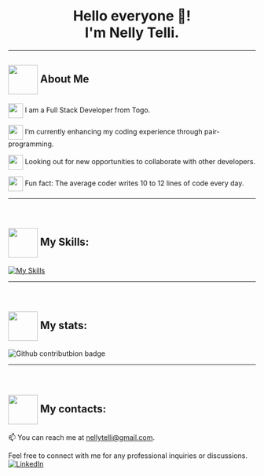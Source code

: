 # <h1 align="center">Hello everyone 👋! <br /> I'm Nelly Telli.</h1>

---

## <img align="center" src="https://media.giphy.com/media/v1.Y2lkPTc5MGI3NjExZmMxYWI2MzZiMmQxZWRhNzA0OWRhODk4OGU0OTZlODJjMGQwYTU0NCZjdD1z/paTz7UZbPfTZFRYnnB/giphy.gif" width="60"> About Me
<p><img align="center" src="https://media.giphy.com/media/v1.Y2lkPTc5MGI3NjExZmMxYWI2MzZiMmQxZWRhNzA0OWRhODk4OGU0OTZlODJjMGQwYTU0NCZjdD1z/UVG0BN8TOMKkPOJS6e/giphy.gif" width="30"> I am a Full Stack Developer from Togo.</p>
<p><img align="center" src="https://media.giphy.com/media/v1.Y2lkPTc5MGI3NjExZmMxYWI2MzZiMmQxZWRhNzA0OWRhODk4OGU0OTZlODJjMGQwYTU0NCZjdD1z/f7Yl50km2i3Mo3oSe6/giphy.gif" width="30"> I’m currently enhancing my coding experience through pair-programming.</p>
<p><img align="center" src="https://media.giphy.com/media/v1.Y2lkPTc5MGI3NjExZmMxYWI2MzZiMmQxZWRhNzA0OWRhODk4OGU0OTZlODJjMGQwYTU0NCZjdD1z/FkdU6Or6txxpPdOsL8/giphy.gif" width="30"> Looking out for new opportunities to collaborate with other developers.</p>
<p><img align="center" src="https://media.giphy.com/media/v1.Y2lkPTc5MGI3NjExZmMxYWI2MzZiMmQxZWRhNzA0OWRhODk4OGU0OTZlODJjMGQwYTU0NCZjdD1z/uproGa8t6xLAeyebCr/giphy.gif" width="30"> Fun fact: The average coder writes 10 to 12 lines of code every day.</p>

---
<br>

## <img align="center" src="https://media.giphy.com/media/v1.Y2lkPTc5MGI3NjExZmMxYWI2MzZiMmQxZWRhNzA0OWRhODk4OGU0OTZlODJjMGQwYTU0NCZjdD1z/VDdh2wgmzsXAc7FCd7/giphy.gif" width="60"> My Skills:


[![My Skills](https://skillicons.dev/icons?i=html,css,sass,bootstrap,tailwindcss,javascript,react,webpack,mysql,ps,&perline=15)](https://skillicons.dev)

---
<br>

## <img align="center" src="https://media.giphy.com/media/v1.Y2lkPTc5MGI3NjExZmMxYWI2MzZiMmQxZWRhNzA0OWRhODk4OGU0OTZlODJjMGQwYTU0NCZjdD1z/RVWSqOsgDAq0W3051o/giphy.gif" width="60"> My stats: <br>
<img align="none" src="https://github-readme-stats.vercel.app/api?username=lily4178993&theme=react&hide_border=true&include_all_commits=false&count_private=true" alt="Github contributbion badge" width="auto">

---
<br>

## <img align="center" src="https://media.giphy.com/media/v1.Y2lkPTc5MGI3NjExZmMxYWI2MzZiMmQxZWRhNzA0OWRhODk4OGU0OTZlODJjMGQwYTU0NCZjdD1z/eJI3szMKzUWbaALqcn/giphy.gif" width="60"> My contacts: <br>
📫 You can reach me at nellytelli@gmail.com.

Feel free to connect with me for any professional inquiries or discussions.
[![LinkedIn](https://img.shields.io/badge/LinkedIn-%230077B5.svg?logo=linkedin&logoColor=white)](https://www.linkedin.com/in/nelly-t-330414266/)
